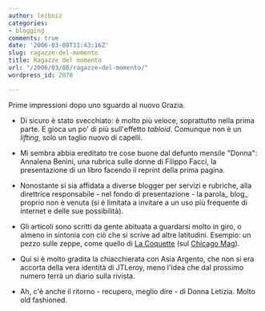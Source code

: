 ```yaml
---
author: leibniz
categories:
- blogging
comments: true
date: '2006-03-08T11:43:16Z'
slug: ragazze-del-momento
title: Ragazze del momento
url: "/2006/03/08/ragazze-del-momento/"
wordpress_id: 2078

---
```

Prime impressioni dopo uno sguardo al nuovo Grazia.



	
  * Di sicuro è stato svecchiato: è molto più veloce, soprattutto nella prima parte. E gioca un po' di più sull'effetto _tabloid_. Comunque non è un _lifting_, solo un taglio nuovo di capelli.

	
  * Mi sembra abbia ereditato tre cose buone dal defunto mensile "Donna": Annalena Benini, una rubrica sulle donne di Filippo Facci, la presentazione di un libro facendo il reprint della prima pagina.

	
  * Nonostante si sia affidata a diverse blogger per servizi e rubriche, alla direttrice responsabile - nel fondo di presentazione - la parola_ blog_ proprio non è venuta (si è limitata a invitare a un uso più frequente di internet e delle sue possibilità).

	
  * Gli articoli sono scritti da gente abituata a guardarsi molto in giro, o almeno in sintonia con ciò che si scrive ad altre latitudini. Esempio: un pezzo sulle zeppe, come quello di [La Coquette](http://lacoquette.blogs.com/) (sul [Chicago Mag](http://www.chicagomag.com/ME2/Audiences/dirmod.asp?sid=EBEB021A0C2C4C039A4B5464164756B7&nm=FASHION&type=PubPagi&mod=Publications%3A%3AArticle+Title&mid=61BFC65300D24DB58350C761094153A1&AudID=4EB1BD46EE454F21B0B7B6829720FCF4&tier=4&id=2C376B3EFE104E879269F7BC90CE78DC)).

	
  * Qui si è molto gradita la chiacchierata con Asia Argento, che non si era accorta della vera identità di JTLeroy, meno l'idea che dal prossimo numero terrà un diario sulla rivista.

	
  * Ah, c'è anche il ritorno - recupero, meglio dire - di Donna Letizia. Molto old fashioned.


